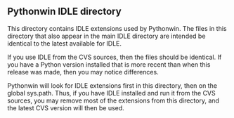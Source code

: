 Pythonwin IDLE directory
------------------------

This directory contains IDLE extensions used by
Pythonwin.  The files in this directory that also appear in the main IDLE
directory are intended be identical to the latest available for IDLE.

If you use IDLE from the CVS sources, then the files should be
identical.  If you have a Python version installed that is more recent
than when this release was made, then you may notice differences.

Pythonwin will look for IDLE extensions first in this directory, then on
the global sys.path.  Thus, if you have IDLE installed and run it from
the CVS sources, you may remove most of the extensions from this
directory, and the latest CVS version will then be used.
